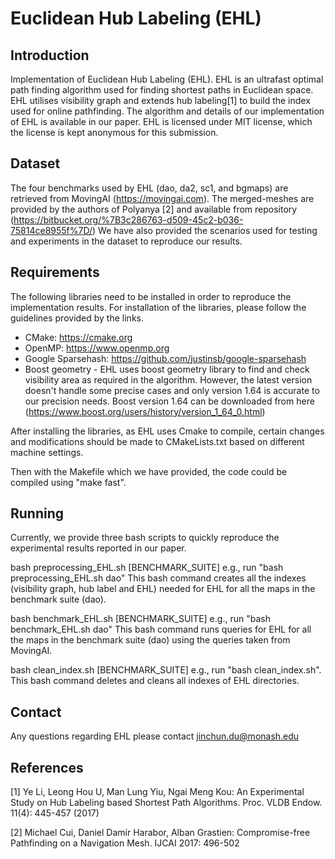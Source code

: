 # Euclidean Hub Labeling (EHL)

## Introduction

Implementation of Euclidean Hub Labeling (EHL). EHL is an ultrafast optimal path finding algorithm used for finding shortest paths in Euclidean space.
EHL utilises visibility graph and extends hub labeling[1] to build the index used for online pathfinding. The algorithm and details of our implementation of EHL is available in our paper. EHL is licensed under MIT license, which the license is kept anonymous for this submission.


## Dataset

The four benchmarks used by EHL (dao, da2, sc1, and bgmaps) are retrieved from MovingAI (https://movingai.com).
The merged-meshes are provided by the authors of Polyanya [2] and available from repository (https://bitbucket.org/%7B3c286763-d509-45c2-b036-75814ce8955f%7D/)
We have also provided the scenarios used for testing and experiments in the dataset to reproduce our results.
## Requirements
The following libraries need to be installed in order to reproduce the implementation results.
For installation of the libraries, please follow the guidelines provided by the links.

- CMake: https://cmake.org
- OpenMP: https://www.openmp.org
- Google Sparsehash: https://github.com/justinsb/google-sparsehash
- Boost geometry - EHL uses boost geometry library to find and check visibility area as required in the algorithm. However, the latest version doesn't handle some precise cases and only version 1.64 is accurate to our precision needs. Boost version 1.64 can be downloaded from here (https://www.boost.org/users/history/version_1_64_0.html)

After installing the libraries, as EHL uses Cmake to compile, certain changes and modifications should be made to CMakeLists.txt based on different machine settings.

Then with the Makefile which we have provided, the code could be compiled using "make fast".

## Running

Currently, we provide three bash scripts to quickly reproduce the experimental results reported in our paper.

bash preprocessing_EHL.sh [BENCHMARK_SUITE] 
e.g., run "bash preprocessing_EHL.sh dao" This bash command creates all the indexes (visibility graph, hub label and EHL) needed for EHL for all the maps in the benchmark suite (dao).

bash benchmark_EHL.sh [BENCHMARK_SUITE] 
e.g., run "bash benchmark_EHL.sh dao" This bash command runs queries for EHL for all the maps in the benchmark suite (dao) using the queries taken from MovingAI.

bash clean_index.sh [BENCHMARK_SUITE]
e.g., run "bash clean_index.sh". This bash command deletes and cleans all indexes of EHL directories.

## Contact
Any questions regarding EHL please contact jinchun.du@monash.edu

## References
[1] Ye Li, Leong Hou U, Man Lung Yiu, Ngai Meng Kou: An Experimental Study on Hub Labeling based Shortest Path Algorithms. Proc. VLDB Endow. 11(4): 445-457 (2017)

[2] Michael Cui, Daniel Damir Harabor, Alban Grastien: Compromise-free Pathfinding on a Navigation Mesh. IJCAI 2017: 496-502
